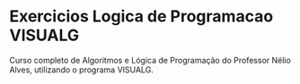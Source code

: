 # Exercicios Logica de Programacao VISUALG
 Curso completo de Algoritmos e Lógica de Programação do Professor Nélio Alves, utilizando o programa VISUALG.
